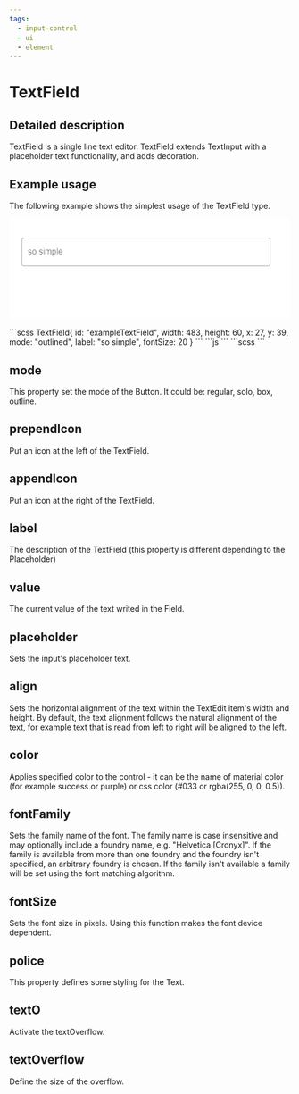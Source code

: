 ```yaml
---
tags:
  - input-control
  - ui
  - element
---
```

# TextField

## Detailed description
TextField is a single line text editor. TextField extends TextInput with a placeholder text functionality, and adds decoration.

## Example usage
The following example shows the simplest usage of the TextField type.

![alt text](./TextField.gif)

<code-group>
<code-block title=".at" active>
```scss
TextField{  
  id: "exampleTextField",
  width: 483,
  height: 60,
  x: 27,
  y: 39,
  mode: "outlined",
  label: "so simple",
  fontSize: 20
}
```
</code-block>

<code-block title=".atObj">
```js
```
</code-block>

<code-block title=".atStyle">
```scss
```
</code-block>
</code-group>

## mode <Badge text="url(String)" type="tip" vertical="middle"/>
This property set the mode of the Button. It could be: regular, solo, box, outline.

## prependIcon <Badge text="String" type="tip" vertical="middle"/>
Put an icon at the left of the TextField.

## appendIcon <Badge text="String" type="tip" vertical="middle"/>
Put an icon at the right of the TextField.

## label <Badge text="String" type="tip" vertical="middle"/>
The description of the TextField (this property is different depending to the Placeholder)

## value <Badge text="String" type="tip" vertical="middle"/>
The current value of the text writed in the Field.

## placeholder <Badge text="String" type="tip" vertical="middle"/>
Sets the input's placeholder text.

## align <Badge text="bool" type="tip" vertical="middle"/>
Sets the horizontal alignment of the text within the TextEdit item's width and height. By default, the text alignment follows the natural alignment of the text, for example text that is read from left to right will be aligned to the left.

## color <Badge text="color" type="tip" vertical="middle"/>
Applies specified color to the control - it can be the name of material color (for example success or purple) or css color (#033 or rgba(255, 0, 0, 0.5)).

## fontFamily <Badge text="String" type="tip" vertical="middle"/>
Sets the family name of the font. The family name is case insensitive and may optionally include a foundry name, e.g. "Helvetica [Cronyx]". If the family is available from more than one foundry and the foundry isn't specified, an arbitrary foundry is chosen. If the family isn't available a family will be set using the font matching algorithm.

## fontSize <Badge text="int" type="tip" vertical="middle"/>
Sets the font size in pixels. Using this function makes the font device dependent.

## police <Badge text="Enum" type="tip" vertical="middle"/>
This property defines some styling for the Text.

## textO <Badge text="bool" type="tip" vertical="middle"/>
Activate the textOverflow.

## textOverflow <Badge text="int" type="tip" vertical="middle"/>
Define the size of the overflow.